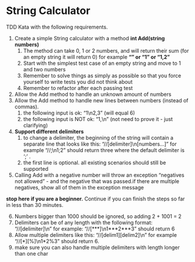 # String Calculator

TDD Kata with the following requirements.

1. Create a simple String calculator with a method **int Add(string numbers)**
	1. The method can take 0, 1 or 2 numbers, and will return their sum (for an empty string it will return 0) for example **“” or “1” or “1,2”**
	2. Start with the simplest test case of an empty string and move to 1 and two numbers
	3. Remember to solve things as simply as possible so that you force yourself to write tests you did not think about
	4. Remember to refactor after each passing test
2. Allow the Add method to handle an unknown amount of numbers
3. Allow the Add method to handle new lines between numbers (instead of commas).
	1. the following input is ok:  “1\n2,3”  (will equal 6)
	2. the following input is NOT ok:  “1,\n” (not need to prove it - just clarifying)
4. **Support different delimiters**
	1. to change a delimiter, the beginning of the string will contain a separate line that looks like this:   “//[delimiter]\n[numbers…]” for example “//;\n1;2” should return three where the default delimiter is ‘;’ .
	2. the first line is optional. all existing scenarios should still be supported
5. Calling Add with a negative number will throw an exception “negatives not allowed” - and the negative that was passed.if there are multiple negatives, show all of them in the exception message

**stop here if you are a beginner.** Continue if you can finish the steps so far in less than 30 minutes.

6.  Numbers bigger than 1000 should be ignored, so adding 2 + 1001  = 2
7.  Delimiters can be of any length with the following format:  “//[delimiter]\n” for example: “//[\*\*\*]\n1\*\*\*2\*\*\*3” should return 6
8.  Allow multiple delimiters like this:  “//[delim1][delim2]\n” for example “//[\*][%]\n1*2%3” should return 6.
9.  make sure you can also handle multiple delimiters with length longer than one char
